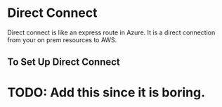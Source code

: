 # Direct Connect

Direct connect is like an express route in Azure. It is a direct connection from
your on prem resources to AWS.

## To Set Up Direct Connect

# TODO: Add this since it is boring.